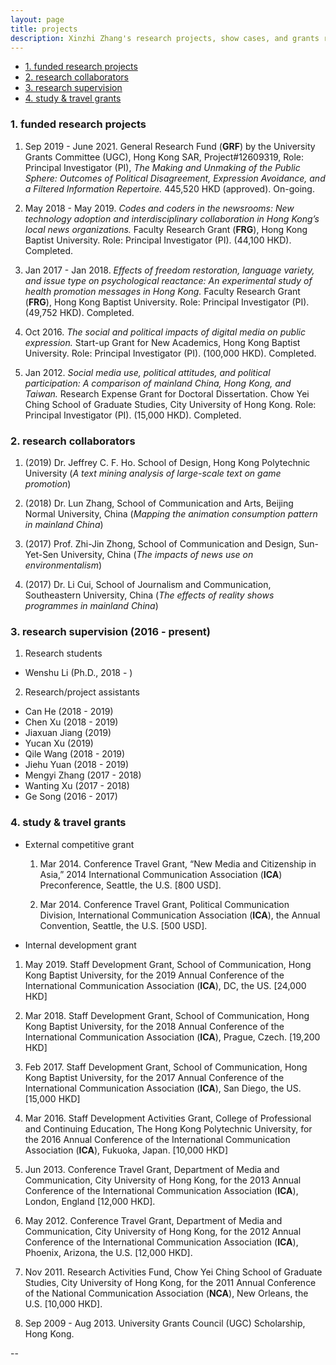 ```yaml
---
layout: page
title: projects
description: Xinzhi Zhang's research projects, show cases, and grants record
---
```



<ul>
    <li><a href="#researchprojs">1. funded research projects</a></li>
    <li><a href="#collaboration">2. research collaborators</a></li>
	<li><a href="#ra">3. research supervision </a></li>
    <li><a href="#othergrants">4. study & travel grants</a></li>
</ul>


### <a name="researchprojs"></a>1. funded research projects

 1. Sep 2019 - June 2021. General Research Fund (**GRF**) by the University Grants Committee (UGC), Hong Kong SAR, Project#12609319, Role: Principal Investigator (PI), *The Making and Unmaking of the Public Sphere: Outcomes of Political Disagreement, Expression Avoidance, and a Filtered Information Repertoire.* 445,520 HKD (approved). On-going.

 2. May 2018 - May 2019. *Codes and coders in the newsrooms: New technology adoption and interdisciplinary collaboration in Hong Kong’s local news organizations.* Faculty Research Grant (**FRG**), Hong Kong Baptist University. Role: Principal Investigator (PI). (44,100 HKD). Completed.

 2. Jan 2017 - Jan 2018. *Effects of freedom restoration, language variety, and issue type on psychological reactance: An experimental study of health promotion messages in Hong Kong.* Faculty Research Grant (**FRG**), Hong Kong Baptist University. Role: Principal Investigator (PI). (49,752 HKD). Completed.

 3. Oct 2016. *The social and political impacts of digital media on public expression.* Start-up Grant for New Academics, Hong Kong Baptist University. Role: Principal Investigator (PI). (100,000 HKD). Completed.

 4. Jan 2012. *Social media use, political attitudes, and political participation: A comparison of mainland China, Hong Kong, and Taiwan.* Research Expense Grant for Doctoral Dissertation. Chow Yei Ching School of Graduate Studies, City University of Hong Kong. Role: Principal Investigator (PI). (15,000 HKD). Completed.  


### <a name="collaboration"></a>2. research collaborators

1. (2019) Dr. Jeffrey C. F. Ho. School of Design, Hong Kong Polytechnic University (*A text mining analysis of large-scale text on game promotion*)

2. (2018) Dr. Lun Zhang, School of Communication and Arts, Beijing Normal University, China (*Mapping the animation consumption pattern in mainland China*)

3. (2017) Prof. Zhi-Jin Zhong, School of Communication and Design, Sun-Yet-Sen University, China (*The impacts of news use on environmentalism*)

4. (2017) Dr. Li Cui, School of Journalism and Communication, Southeastern University, China (*The effects of reality shows programmes in mainland China*)


### <a name="ra"></a>3. research supervision (2016 - present)

1. Research students
 - Wenshu Li (Ph.D., 2018 - )

2. Research/project assistants
 - Can He (2018 - 2019)
 - Chen Xu (2018 - 2019)
 - Jiaxuan Jiang (2019)
 - Yucan Xu (2019)
 - Qile Wang (2018 - 2019)
 - Jiehu Yuan (2018 - 2019)
 - Mengyi Zhang (2017 - 2018)
 - Wanting Xu (2017 - 2018)
 - Ge Song (2016 - 2017)


### <a name="othergrants"></a>4. study & travel grants


- External competitive grant

  1. Mar 2014. Conference Travel Grant, “New Media and Citizenship in Asia,” 2014 International Communication Association (**ICA**) Preconference, Seattle, the U.S. [800 USD].

  2. Mar 2014. Conference Travel Grant, Political Communication Division, International Communication Association (**ICA**), the Annual Convention, Seattle, the U.S. [500 USD].

- Internal development grant

 1. May 2019. Staff Development Grant, School of Communication, Hong Kong Baptist University, for the 2019 Annual Conference of the International Communication Association (**ICA**), DC, the US. [24,000 HKD]

 2. Mar 2018. Staff Development Grant, School of Communication, Hong Kong Baptist University, for the 2018 Annual Conference of the International Communication Association (**ICA**), Prague, Czech. [19,200 HKD]

 3. Feb 2017. Staff Development Grant, School of Communication, Hong Kong Baptist University, for the 2017 Annual Conference of the International Communication Association (**ICA**), San Diego, the US. [15,000 HKD]

 4. Mar 2016. Staff Development Activities Grant, College of Professional and Continuing Education, The Hong Kong Polytechnic University, for the 2016 Annual Conference of the International Communication Association (**ICA**), Fukuoka, Japan. [10,000 HKD]

 5. Jun 2013. Conference Travel Grant, Department of Media and Communication, City University of Hong Kong, for the 2013 Annual Conference of the International Communication Association (**ICA**), London, England [12,000 HKD].

 6. May 2012. Conference Travel Grant, Department of Media and Communication, City University of Hong Kong, for the 2012 Annual Conference of the International Communication Association (**ICA**), Phoenix, Arizona, the U.S. [12,000 HKD].

 7. Nov 2011. Research Activities Fund, Chow Yei Ching School of Graduate Studies, City University of Hong Kong, for the 2011 Annual Conference of the National Communication Association (**NCA**), New Orleans, the U.S. [10,000 HKD].

 8. Sep 2009 - Aug 2013. University Grants Council (UGC) Scholarship, Hong Kong.


--
